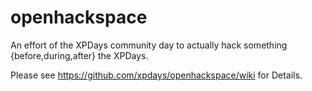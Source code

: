 openhackspace
=============

An effort of the XPDays community day to actually hack something {before,during,after} the XPDays.

Please see https://github.com/xpdays/openhackspace/wiki for Details.